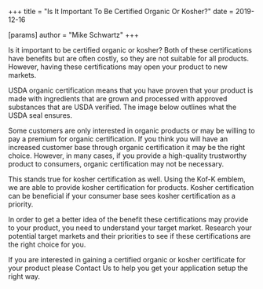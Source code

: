 +++
title = "Is It Important To Be Certified Organic Or Kosher?"
date = 2019-12-16

[params]
author = "Mike Schwartz"
+++

Is it important to be certified organic or kosher? Both of these certifications
have benefits but are often costly, so they are not suitable for all products.
However, having these certifications may open your product to new markets.

<!--more-->

USDA organic certification means that you have proven that your product is made
with ingredients that are grown and processed with approved substances that are
USDA verified. The image below outlines what the USDA seal ensures.

Some customers are only interested in organic products or may be willing to pay
a premium for organic certification. If you think you will have an increased
customer base through organic certification it may be the right choice. However,
in many cases, if you provide a high-quality trustworthy product to consumers,
organic certification may not be necessary.

This stands true for kosher certification as well. Using the Kof-K emblem, we
are able to provide kosher certification for products. Kosher certification can
be beneficial if your consumer base sees kosher certification as a priority.

In order to get a better idea of the benefit these certifications may provide to
your product, you need to understand your target market. Research your potential
target markets and their priorities to see if these certifications are the right
choice for you.

If you are interested in gaining a certified organic or kosher certificate for
your product please Contact Us to help you get your application setup the right
way.
